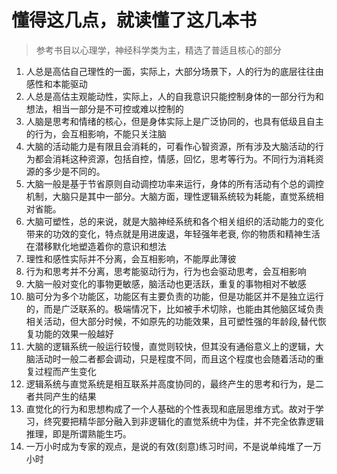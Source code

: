 # 懂得这几点，就读懂了这几本书

> 参考书目以心理学，神经科学类为主，精选了普适且核心的部分

1. 人总是高估自己理性的一面，实际上，大部分场景下，人的行为的底层往往由感性和本能驱动
2. 人总是高估主观能动性，实际上，人的自我意识只能控制身体的一部分行为和想法，相当一部分是不可控或难以控制的
3. 人脑是思考和情绪的核心，但是身体实际上是广泛协同的，也具有低级且自主的行为，会互相影响，不能只关注脑
4. 大脑的活动能力是有限且会消耗的，可看作心智资源，所有涉及大脑活动的行为都会消耗这种资源，包括自控，情感，回忆，思考等行为。不同行为消耗资源的多少是不同的。
5. 大脑一般是基于节省原则自动调控功率来运行，身体的所有活动有个总的调控机制，大脑只是其中一部分。大脑方面，理性逻辑系统较为耗能，直觉系统相对省能。
6. 大脑可塑性，总的来说，就是大脑神经系统和各个相关组织的活动能力的变化带来的功效的变化，特点就是用进废退，年轻强年老衰, 你的物质和精神生活在潜移默化地塑造着你的意识和想法
7. 理性和感性实际并不分离，会互相影响，不能厚此薄彼
8. 行为和思考并不分离，思考能驱动行为，行为也会驱动思考，会互相影响
9. 大脑一般对变化的事物更敏感，脑活动也更活跃，重复的事物相对不敏感
10. 脑可分为多个功能区，功能区有主要负责的功能，但是功能区并不是独立运行的，而是广泛联系的。极端情况下，比如被手术切除，也能由其他脑区域负责相关活动，但大部分时候，不如原先的功能效果，且可塑性强的年龄段,替代恢复功能的效果一般越好
11. 大脑的逻辑系统一般运行较慢，直觉则较快，但其没有通俗意义上的逻辑，大脑活动时一般二者都会调动，只是程度不同，而且这个程度也会随着活动的重复过程而产生变化
12. 逻辑系统与直觉系统是相互联系并高度协同的，最终产生的思考和行为，是二者共同产生的结果
13. 直觉化的行为和思想构成了一个人基础的个性表现和底层思维方式。故对于学习，终究要把精华部分融入到非逻辑化的直觉系统中为佳，并不完全依靠逻辑推理，即是所谓熟能生巧。
14. 一万小时成为专家的观点，是说的有效(刻意)练习时间，不是说单纯堆了一万小时
